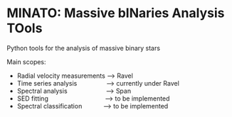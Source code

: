 # MINATO: Massive bINaries Analysis TOols
Python tools for the analysis of massive binary stars

Main scopes:
- Radial velocity measurements --> Ravel
- Time series analysis &emsp; &emsp; &emsp; &nbsp; --> currently under Ravel
- Spectral analysis &emsp; &emsp; &emsp; &emsp; &ensp; --> Span
- SED fitting &emsp; &emsp; &emsp; &emsp; &emsp; &emsp; &nbsp; &nbsp; --> to be implemented
- Spectral classification &emsp; &emsp; &nbsp; --> to be implemented
